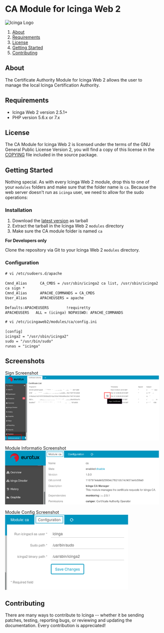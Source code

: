 # CA Module for Icinga Web 2

![Icinga Logo](https://www.icinga.com/wp-content/uploads/2014/06/icinga_logo.png)

1. [About](#about)
2. [Requirements](#requirements)
3. [License](#license)
4. [Getting Started](#getting-started)
5. [Contributing](#contributing)

## About

The Certificate Authority Module for Icinga Web 2 allows the user to manage the
local Icinga Certification Authority.

## Requirements

* Icinga Web 2 version 2.5.1+
* PHP version 5.6.x or 7.x

## License

The CA Module for Icinga Web 2 is licensed under the terms of the GNU
General Public License Version 2, you will find a copy of this license in the
[COPYING](COPYING) file included in the source package.

## Getting Started

Nothing special. As with every Icinga Web 2 module, drop this to one of your
`modules` folders and make sure that the folder name is `ca`. Because the web
server doesn't run as `icinga` user, we need to allow for the sudo operations:

### Installation

1. Download the [latest version](https://github.com/nunofernandes/icingaweb2-module-ca/releases) as tarball
2. Extract the tarball in the Icinga Web 2 `modules` directory
3. Make sure the CA module folder is named `ca`

**For Developers only**

Clone the repository via Git to your Icinga Web 2 `modules` directory.

### Configuration

```
# vi /etc/sudoers.d/apache

Cmnd_Alias      CA_CMDS = /usr/sbin/icinga2 ca list, /usr/sbin/icinga2 ca sign *
Cmnd_Alias      APACHE_COMMANDS = CA_CMDS
User_Alias      APACHEUSERS = apache

Defaults:APACHEUSERS        !requiretty
APACHEUSERS   ALL = (icinga) NOPASSWD: APACHE_COMMANDS
```

```
# vi /etc/icingaweb2/modules/ca/config.ini

[config]
icinga2 = "/usr/sbin/icinga2"
sudo = "/usr/bin/sudo"
runas = "icinga"
```

## Screenshots

Sign Screenshot
![CA - Sign Menu](doc/screenshot/sign.png)

Module Informatio Screenshot
![CA - Module Info](doc/screenshot/module.png)

Module Config Screenshot
![CA - Module Config](doc/screenshot/config.png)

## Contributing

There are many ways to contribute to Icinga -- whether it be sending patches,
testing, reporting bugs, or reviewing and updating the documentation. Every
contribution is appreciated!
